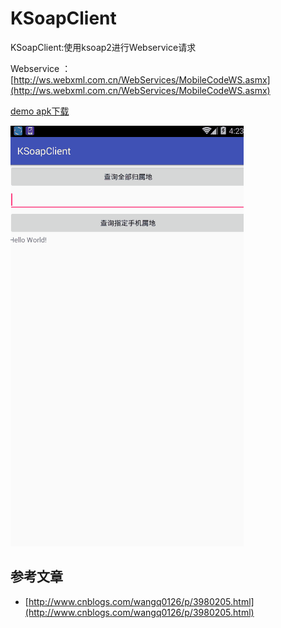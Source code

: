 # KSoapClient
KSoapClient:使用ksoap2进行Webservice请求

Webservice ：[http://ws.webxml.com.cn/WebServices/MobileCodeWS.asmx](http://ws.webxml.com.cn/WebServices/MobileCodeWS.asmx)

[demo apk下载](https://github.com/Sogrey/KSoapClient/blob/master/app-debug.apk)

![demo](https://github.com/Sogrey/KSoapClient/blob/master/demo.gif?raw=true)


## 参考文章

- [http://www.cnblogs.com/wangq0126/p/3980205.html](http://www.cnblogs.com/wangq0126/p/3980205.html)